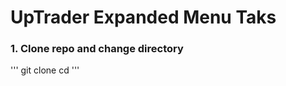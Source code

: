 # UpTrader Expanded Menu Taks
### 1. Clone repo and change directory 
'''
git clone <repo-url>
cd <repo-dir>
'''
